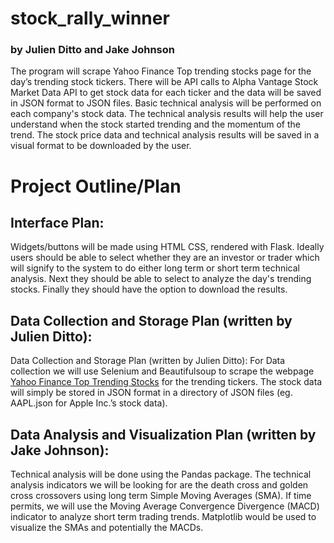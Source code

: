 # stock_rally_winner
### by Julien Ditto and Jake Johnson

The program will scrape Yahoo Finance Top trending stocks page for the day’s trending stock tickers. There will be API calls to Alpha Vantage Stock Market Data API to get stock data for each ticker and the data will be saved in JSON format to JSON files. Basic technical analysis will be performed on each company's stock data. The technical analysis results will help the user understand when the stock started trending and the momentum of the trend. The stock price data and technical analysis results will be saved in a visual format to be downloaded by the user. 

# Project Outline/Plan
## Interface Plan: 
Widgets/buttons will be made using HTML CSS, rendered with Flask. Ideally users should be able to select whether they are an investor or trader which will signify to the system to do either long term or short term technical analysis. Next they should be able to select to analyze the day's trending stocks. Finally they should have the option to download the results.
## Data Collection and Storage Plan (written by Julien Ditto): 
Data Collection and Storage Plan (written by Julien Ditto): For Data collection we will use Selenium and Beautifulsoup to scrape the webpage [Yahoo Finance Top Trending Stocks](https://finance.yahoo.com/markets/stocks/trending/) for the trending tickers. The stock data will simply be stored in JSON format in a directory of JSON files (eg. AAPL.json for Apple Inc.’s stock data).
## Data Analysis and Visualization Plan (written by Jake Johnson): 
Technical analysis will be done using the Pandas package. The technical analysis indicators we will be looking for are the death cross and golden cross crossovers using long term Simple Moving Averages (SMA). If time permits, we will use the Moving Average Convergence Divergence (MACD) indicator to analyze short term trading trends. Matplotlib would be used to visualize the SMAs and potentially the MACDs.

